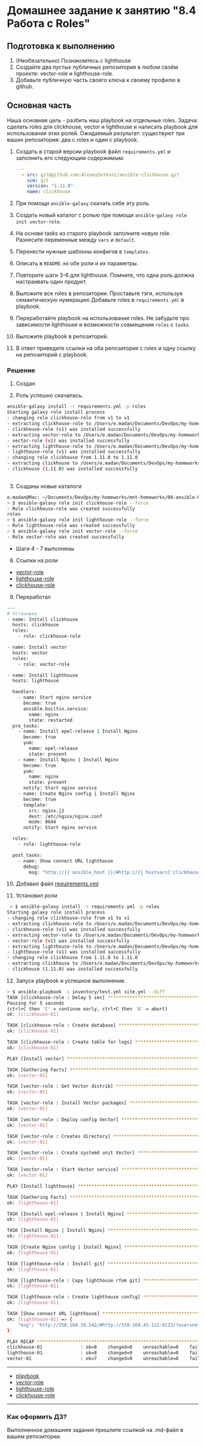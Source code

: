 # Домашнее задание к занятию "8.4 Работа с Roles" 


## Подготовка к выполнению
1. (Необязательно) Познакомтесь с lighthouse
2. Создайте два пустых публичных репозитория в любом своём проекте: vector-role и lighthouse-role.
3. Добавьте публичную часть своего ключа к своему профилю в github.

## Основная часть

Наша основная цель - разбить наш playbook на отдельные roles. Задача: сделать roles для clickhouse, vector и lighthouse и написать playbook для использования этих ролей. Ожидаемый результат: существуют три ваших репозитория: два с roles и один с playbook.

1. Создать в старой версии playbook файл `requirements.yml` и заполнить его следующим содержимым:

   ```yaml
   ---
     - src: git@github.com:AlexeySetevoi/ansible-clickhouse.git
       scm: git
       version: "1.11.0"
       name: clickhouse 
   ```

2. При помощи `ansible-galaxy` скачать себе эту роль.
3. Создать новый каталог с ролью при помощи `ansible-galaxy role init vector-role`.
4. На основе tasks из старого playbook заполните новую role. Разнесите переменные между `vars` и `default`. 
5. Перенести нужные шаблоны конфигов в `templates`.
6. Описать в `README.md` обе роли и их параметры.
7. Повторите шаги 3-6 для lighthouse. Помните, что одна роль должна настраивать один продукт.
8. Выложите все roles в репозитории. Проставьте тэги, используя семантическую нумерацию Добавьте roles в `requirements.yml` в playbook.
9. Переработайте playbook на использование roles. Не забудьте про зависимости lighthouse и возможности совмещения `roles` с `tasks`.
10. Выложите playbook в репозиторий.
11. В ответ приведите ссылки на оба репозитория с roles и одну ссылку на репозиторий с playbook.


### Решение 

1. Создан
 

2. Роль успешно скачалась. 
```bash
ansible-galaxy install -r requirements.yml -p roles                                                                                              
Starting galaxy role install process
- changing role clickhouse-role from v1 to v1
- extracting clickhouse-role to /Users/e.madan/Documents/DevOps/my-homeworks/mnt-homeworks/08-ansible-04-role/roles/clickhouse-role
- clickhouse-role (v1) was installed successfully
- extracting vector-role to /Users/e.madan/Documents/DevOps/my-homeworks/mnt-homeworks/08-ansible-04-role/roles/vector-role
- vector-role (v1) was installed successfully
- extracting lighthouse-role to /Users/e.madan/Documents/DevOps/my-homeworks/mnt-homeworks/08-ansible-04-role/roles/lighthouse-role
- lighthouse-role (v1) was installed successfully
- changing role clickhouse from 1.11.0 to 1.11.0
- extracting clickhouse to /Users/e.madan/Documents/DevOps/my-homeworks/mnt-homeworks/08-ansible-04-role/roles/clickhouse
- clickhouse (1.11.0) was installed successfully
                                                  
```
3. Созданы новые каталоги
```bash
e.madan@Mac: ~/Documents/DevOps/my-homeworks/mnt-homeworks/08-ansible-04-role/roles
> $ ansible-galaxy role init clickhouse-role --force   
- Role clickhouse-role was created successfully
roles                                                           
> $ ansible-galaxy role init lighthouse-role --force
- Role lighthouse-role was created successfully                                                  
> $ ansible-galaxy role init vector-role --force
- Role vector-role was created successfully
```

- Шаги 4 - 7 выполнены

8. Ссылки на роли
  - [vector-role](https://github.com/duq3r/vector-role.git)
  - [lighthouse-role](https://github.com/duq3r/lighthouse-role.git)
  - [clickhouse-role](https://github.com/duq3r/clickhouse-role.git)

9. Переработал
```bash
---
# Установка
- name: Install clickhouse
  hosts: clickhouse
  roles:
    - role: clickhouse-role

- name: Install vector
  hosts: vector
  roles:
    - role: vector-role

- name: Install lighthouse
  hosts: lighthouse

  handlers:
    - name: Start nginx service
      become: true
      ansible.builtin.service:
        name: nginx
        state: restarted
  pre_tasks:
    - name: Install epel-release | Install Nginx
      become: true
      yum:
        name: epel-release
        state: present
    - name: Install Nginx | Install Nginx
      become: true
      yum:
        name: nginx
        state: present
      notify: Start nginx service
    - name: Create Nginx config | Install Nginx
      become: true
      template:
        src: nginx.j2
        dest: /etc/nginx/nginx.conf
        mode: 0644
      notify: Start nginx service

  roles:
    - role: lighthouse-role

  post_tasks:
    - name: Show connect URL lighthouse
      debug:
        msg: "http://{{ ansible_host }}/#http://{{ hostvars['clickhouse-01'].ansible_host }}:8123/?user={{ clickhouse_user }}"
```

10. Добавил файл [requirements.yml](https://github.com/duq3r/mnt-ci-ansible-HW/blob/master/08-ansible-04-role/requirements.yml)


11. Установил роли
```bash
 > $ ansible-galaxy install -r requirements.yml -p roles 
Starting galaxy role install process
- changing role clickhouse-role from v1 to v1
- extracting clickhouse-role to /Users/e.madan/Documents/DevOps/my-homeworks/mnt-homeworks/08-ansible-04-role/roles/clickhouse-role
- clickhouse-role (v1) was installed successfully
- extracting vector-role to /Users/e.madan/Documents/DevOps/my-homeworks/mnt-homeworks/08-ansible-04-role/roles/vector-role
- vector-role (v1) was installed successfully
- extracting lighthouse-role to /Users/e.madan/Documents/DevOps/my-homeworks/mnt-homeworks/08-ansible-04-role/roles/lighthouse-role
- lighthouse-role (v1) was installed successfully
- changing role clickhouse from 1.11.0 to 1.11.0
- extracting clickhouse to /Users/e.madan/Documents/DevOps/my-homeworks/mnt-homeworks/08-ansible-04-role/roles/clickhouse
- clickhouse (1.11.0) was installed successfully
```


12. Запуск playbook и успешное выполнение.
```bash
> $ ansible-playbook -i inventory/test.yml site.yml --diff
TASK [clickhouse-role : Delay 5 sec] ******************************************************************************************************************************************
Pausing for 5 seconds
(ctrl+C then 'C' = continue early, ctrl+C then 'A' = abort)
ok: [clickhouse-01]

TASK [clickhouse-role : Create database] **************************************************************************************************************************************
ok: [clickhouse-01]

TASK [clickhouse-role : Create table for logs] ********************************************************************************************************************************
ok: [clickhouse-01]

PLAY [Install vector] *********************************************************************************************************************************************************

TASK [Gathering Facts] ********************************************************************************************************************************************************
ok: [vector-01]

TASK [vector-role : Get Vector distrib] ***************************************************************************************************************************************
ok: [vector-01]

TASK [vector-role : Install Vector packages] **********************************************************************************************************************************
ok: [vector-01]

TASK [vector-role : Deploy config Vector] *************************************************************************************************************************************
ok: [vector-01]

TASK [vector-role : Creates directory] ****************************************************************************************************************************************
ok: [vector-01]

TASK [vector-role : Create systemd unit Vector] *******************************************************************************************************************************
ok: [vector-01]

TASK [vector-role : Start Vector service] *************************************************************************************************************************************
ok: [vector-01]

PLAY [Install lighthouse] *****************************************************************************************************************************************************

TASK [Gathering Facts] ********************************************************************************************************************************************************
ok: [lighthouse-01]

TASK [Install epel-release | Install Nginx] ***********************************************************************************************************************************
ok: [lighthouse-01]

TASK [Install Nginx | Install Nginx] ******************************************************************************************************************************************
ok: [lighthouse-01]

TASK [Create Nginx config | Install Nginx] ************************************************************************************************************************************
ok: [lighthouse-01]

TASK [lighthouse-role : Install git] ******************************************************************************************************************************************
ok: [lighthouse-01]

TASK [lighthouse-role : Copy lighthouse rfom git] *****************************************************************************************************************************
ok: [lighthouse-01]

TASK [lighthouse-role : Create lighthouse config] *****************************************************************************************************************************
ok: [lighthouse-01]

TASK [Show connect URL lighthouse] ********************************************************************************************************************************************
ok: [lighthouse-01] => {
    "msg": "http://158.160.39.242/#http://158.160.45.121:8123/?user=netology"
}

PLAY RECAP ********************************************************************************************************************************************************************
clickhouse-01              : ok=8    changed=0    unreachable=0    failed=0    skipped=0    rescued=1    ignored=0   
lighthouse-01              : ok=8    changed=0    unreachable=0    failed=0    skipped=0    rescued=0    ignored=0   
vector-01                  : ok=7    changed=0    unreachable=0    failed=0    skipped=0    rescued=0    ignored=0   

```


---

  - [playbook](https://github.com/duq3r/mnt-ci-ansible-HW/blob/master/08-ansible-04-role/site.yml)
  - [vector-role](https://github.com/duq3r/vector-role.git)
  - [lighthouse-role](https://github.com/duq3r//lighthouse-role.git)
  - [clickhouse-role](https://github.com/duq3r/clickhouse-role.git)

---

### Как оформить ДЗ?

Выполненное домашнее задание пришлите ссылкой на .md-файл в вашем репозитории.
